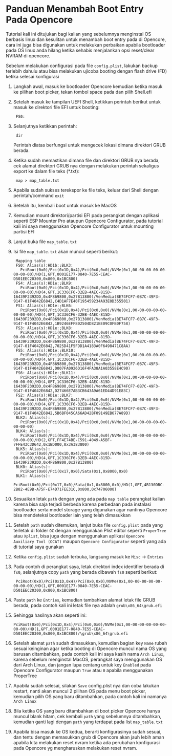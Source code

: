 # Panduan Menambah Boot Entry Pada Opencore

Tutorial kali ini ditujukan bagi kalian yang sebelumnya menginstal OS berbasis linux dan kesulitan untuk menambah boot entry pada di Opencore, cara ini juga bisa digunakan untuk melakukan perbaikan apabila bootloader pada OS linux anda hilang ketika sehabis menjalankan opsi reset/clear NVRAM di opencore.

Sebelum melakukan configurasi pada file `config.plist`, lakukan backup terlebih dahulu atau bisa melakukan ujicoba booting dengan flash drive (FD) ketika selesai konfigurasi

1. Langkah awal, masuk ke bootloader Opencore kemudian ketika masuk ke pilihan boot picker, tekan tombol space pada dan pilih Shell.efi
2. Setelah masuk ke tampilan UEFI Shell, ketikkan perintah berikut untuk masuk ke direktori file EFI untuk booting:
    
        FS0:
3. Selanjutnya ketikkan perintah:

        dir

    Perintah diatas berfungsi untuk mengecek lokasi dimana direktori GRUB berada.
4. Ketika sudah memastikan dimana file dan direktori GRUB nya berada, cek alamat direktori GRUB nya dengan melakukan perintah sekaligus export ke dalam file teks (*.txt):
    
        map > map_table.txt

5. Apabila sudah sukses terekspor ke file teks, keluar dari Shell dengan perintah/command `exit`
6. Setelah itu, kembali boot untuk masuk ke MacOS
7. Kemudian mount direktori/partisi EFI pada perangkat dengan aplikasi seperti ESP Mounter Pro ataupun Opencore Configurator, pada tutorial kali ini saya menggunakan Opencore Configurator untuk mounting partisi EFI
8. Lanjut buka file ```map_table.txt```
9. Isi file `map_table.txt` akan muncul seperti berikut:
    
        Mapping table
        FS0: Alias(s):HD1b:;BLK3:
          PciRoot(0x0)/Pci(0x1D,0x4)/Pci(0x0,0x0)/NVMe(0x1,00-00-00-00-00-00-00-00)/HD(1,GPT,0001E177-0840-7E55-CEAC-D501EEC20300,0x800,0x1BC800)
        FS4: Alias(s):HD1e:;BLK9:
          PciRoot(0x0)/Pci(0x1D,0x4)/Pci(0x0,0x0)/NVMe(0x1,00-00-00-00-00-00-00-00)/HD(4,GPT,1C336CF6-32EB-4AEC-815D-16439F2392DD,0x4F869800,0x27B13800)/VenMedia(BE74FCF7-0B7C-49F3-9147-01F4042E6842,C4D1AF7E40F195459234A93E0D355501)
        FS1: Alias(s):HD1e:;BLK6:
          PciRoot(0x0)/Pci(0x1D,0x4)/Pci(0x0,0x0)/NVMe(0x1,00-00-00-00-00-00-00-00)/HD(4,GPT,1C336CF6-32EB-4AEC-815D-16439F2392DD,0x4F869800,0x27B13800)/VenMedia(BE74FCF7-0B7C-49F3-9147-01F4042E6842,1B9246EFF802504D821BE09C0FB0F758)
        FS3: Alias(s):HD1e:;BLK8:
          PciRoot(0x0)/Pci(0x1D,0x4)/Pci(0x0,0x0)/NVMe(0x1,00-00-00-00-00-00-00-00)/HD(4,GPT,1C336CF6-32EB-4AEC-815D-16439F2392DD,0x4F869800,0x27B13800)/VenMedia(BE74FCF7-0B7C-49F3-9147-01F4042E6842,7025D41F5FDD1A4183A0F6498471C8AA)
        FS5: Alias(s):HD1e:;BLK10:
          PciRoot(0x0)/Pci(0x1D,0x4)/Pci(0x0,0x0)/NVMe(0x1,00-00-00-00-00-00-00-00)/HD(4,GPT,1C336CF6-32EB-4AEC-815D-16439F2392DD,0x4F869800,0x27B13800)/VenMedia(BE74FCF7-0B7C-49F3-9147-01F4042E6842,D007FA0926D16F4FA38A1A03558E4C90)
        FS6: Alias(s):HD1e:;BLK11:
          PciRoot(0x0)/Pci(0x1D,0x4)/Pci(0x0,0x0)/NVMe(0x1,00-00-00-00-00-00-00-00)/HD(4,GPT,1C336CF6-32EB-4AEC-815D-16439F2392DD,0x4F869800,0x27B13800)/VenMedia(BE74FCF7-0B7C-49F3-9147-01F4042E6842,D27466E7AB3CB643A9A61ED44D91E83C)
        FS2: Alias(s):HD1e:;BLK7:
          PciRoot(0x0)/Pci(0x1D,0x4)/Pci(0x0,0x0)/NVMe(0x1,00-00-00-00-00-00-00-00)/HD(4,GPT,1C336CF6-32EB-4AEC-815D-16439F2392DD,0x4F869800,0x27B13800)/VenMedia(BE74FCF7-0B7C-49F3-9147-01F4042E6842,5B6BF045CA66AD42BF09149EB677A89D)
        BLK2: Alias(s):
          PciRoot(0x0)/Pci(0x1D,0x4)/Pci(0x0,0x0)/NVMe(0x1,00-00-00-00-00-00-00-00)
        BLK4: Alias(s):
          PciRoot(0x0)/Pci(0x1D,0x4)/Pci(0x0,0x0)/NVMe(0x1,00-00-00-00-00-00-00-00)/HD(2,GPT,FF4E74BE-C591-4049-A5BF-7FFE43C3D642,0x1BD000,0x3A383800)
        BLK5: Alias(s):
          PciRoot(0x0)/Pci(0x1D,0x4)/Pci(0x0,0x0)/NVMe(0x1,00-00-00-00-00-00-00-00)/HD(4,GPT,1C336CF6-32EB-4AEC-815D-16439F2392DD,0x4F869800,0x27B13800)
        BLK0: Alias(s):
          PciRoot(0x0)/Pci(0x17,0x0)/Sata(0x1,0x8000,0x0)
        BLK1: Alias(s):
          PciRoot(0x0)/Pci(0x17,0x0)/Sata(0x1,0x8000,0x0)/HD(1,GPT,4B130DBC-2B82-4E9B-A75F-E74D71FEE31C,0x800,0x74706000)

10. Sesuaikan letak `path` dengan yang ada pada `map table` perangkat kalian karena bisa saja terjadi berbeda karena perbedaan pada instalasi bootloader serta model storage yang digunakan agar nantinya Opencore bisa mendeteksi bootloader lain yang telah dimasukkan
11. Setelah `path` sudah ditemukan, lanjut buka file `config.plist` pada yang terletak di folder `OC` dengan menggunakan Plist editor seperti `ProperTree` atau `Xplist`, bisa juga dengan menggunakan aplikasi `Opencore Auxiliary Tool (OCAT)` maupun `Opencore Configurator` seperti yang ada di tutorial saya gunakan
12. Ketika `config.plist` sudah terbuka, langsung masuk ke `Misc` -> `Entries`
13. Pada contoh di perangkat saya, letak direktori index identifier berada di `fs0`, selanjutnya copy `path` yang berada dibawah `fs0` seperti berikut:

         PciRoot(0x0)/Pci(0x1D,0x4)/Pci(0x0,0x0)/NVMe(0x1,00-00-00-00-00-00-00-00)/HD(1,GPT,0001E177-0840-7E55-CEAC-D501EEC20300,0x800,0x1BC800)
14. Paste `path` ke `Entries`, kemudian tambahkan alamat letak file GRUB berada, pada contoh kali ini letak file nya adalah `grub\x86_64\grub.efi`
15. Sehingga hasilnya akan seperti ini:
    
        PciRoot(0x0)/Pci(0x1D,0x4)/Pci(0x0,0x0)/NVMe(0x1,00-00-00-00-00-00-00-00)/HD(1,GPT,0001E177-0840-7E55-CEAC-D501EEC20300,0x800,0x1BC800)/\grub\x86_64\grub.efi

16. Setelah alamat `path` sudah dimasukkan, kemudian bagian key `Name` rubah sesuai keinginan agar ketika booting di Opencore muncul nama OS yang barusan ditambahkan, pada contoh kali ini saya kasih nama `Arch Linux`, karena sebelum menginstal MacOS, perangkat saya menggunakan OS dari Arch Linux, dan jangan lupa centang untuk key `Enabled` pada Opencore Configurator maupun `True` atau `0` apabila menggunakan ProperTree
17. Apabila sudah selesai, silakan `Save` config.plist nya dan coba lakukan restart, nanti akan muncul 2 pilihan OS pada menu boot picker, kemudian pilih OS yang baru ditambahkan, pada contoh kali ini namanya `Arch Linux`
18. Bila ketika OS yang baru ditambahkan di boot picker Opencore hanya muncul blank hitam, cek kembali `path` yang sebelumnya ditambahkan, kemudian ganti lagi dengan `path` yang terdapat pada list `map_table.txt`
19. Apabila bisa masuk ke OS kedua, berarti konfigurasinya sudah sesuai, dan tentu dengan memasukkan grub di Opencore akan jauh lebih aman apabila kita melakukan reset nvram ketika ada perubahan konfigurasi pada Opencore yg mengharuskan melakukan reset nvram.
